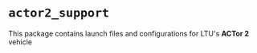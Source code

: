 # `actor2_support`

This package contains launch files and configurations for LTU's **ACTor 2** vehicle
